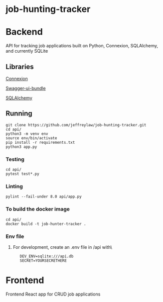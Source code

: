 # job-hunting-tracker

# Backend
API for tracking job applications built on Python, Connexion, SQLAlchemy, and currently SQLite

## Libraries

[Connexion](https://pypi.org/project/connexion/)

[Swagger-ui-bundle](https://pypi.org/project/swagger-ui-bundle/)

[SQLAlchemy](https://pypi.org/project/SQLAlchemy/)


## Running

```
git clone https://github.com/jeffreylaw/job-hunting-tracker.git
cd api/
python3 -m venv env
source env/bin/activate
pip install -r requirements.txt
python3 app.py
```

### Testing

```
cd api/
pytest test*.py
```

### Linting

``` 
pylint --fail-under 8.0 api/app.py
```

### To build the docker image

```
cd api/
docker build -t job-hunter-tracker .
```

### Env file
1. For development, create an .env file in /api with\
    ```
       DEV_ENV=sqlite:///api.db
       SECRET=YOURSECRETHERE
    ```

# Frontend
Frontend React app for CRUD job applications